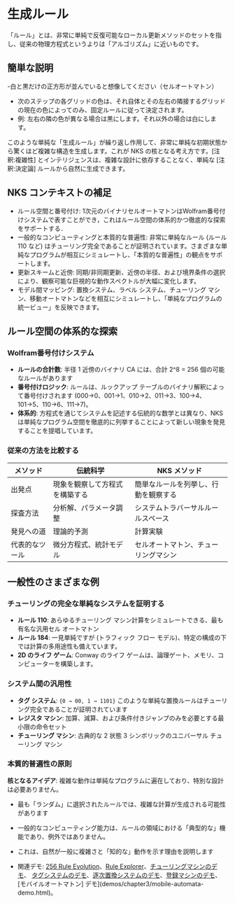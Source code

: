 # 生成ルール

「ルール」とは、非常に単純で反復可能なローカル更新メソッドのセットを指し、従来の物理方程式というよりは「アルゴリズム」に近いものです。

## 簡単な説明

-白と黒だけの正方形が並んでいると想像してください（セルオートマトン）
- 次のステップの各グリッドの色は、それ自体とその左右の隣接するグリッドの現在の色によってのみ、固定ルールに従って決定されます。
- 例: 左右の隣の色が異なる場合は黒にします。それ以外の場合は白にします。

このような単純な「生成ルール」が繰り返し作用して、非常に単純な初期状態から驚くほど複雑な構造を生成します。これが NKS の核となる考え方です。[注釈:複雑性] とインテリジェンスは、複雑な設計に依存することなく、単純な [注釈:決定論] ルールから自然に生成できます。

## NKS コンテキストの補足

- ルール空間と番号付け: 1次元のバイナリセルオートマトンはWolfram番号付けシステムで表すことができ，これはルール空間の体系的かつ徹底的な探索をサポートする．
- 一般的なコンピューティングと本質的な普遍性: 非常に単純なルール (ルール 110 など) はチューリング完全であることが証明されています。さまざまな単純なプログラムが相互にシミュレートし、「本質的な普遍性」の観点をサポートします。
- 更新スキームと近傍: 同期/非同期更新、近傍の半径、および境界条件の選択により、観察可能な巨視的な動作スペクトルが大幅に変化します。
- モデル間マッピング: 置換システム、ラベル システム、チューリング マシン、移動オートマトンなどを相互にシミュレートし、「単純なプログラムの統一ビュー」を反映できます。

## ルール空間の体系的な探索

### Wolfram番号付けシステム
- **ルールの合計数**: 半径 1 近傍のバイナリ CA には、合計 2^8 = 256 個の可能なルールがあります
- **番号付けロジック**: ルールは、ルックアップ テーブルのバイナリ解釈によって番号付けされます (000→0、001→1、010→2、011→3、100→4、101→5、110→6、111→7)。
- **体系的**: 方程式を通じてシステムを記述する伝統的な数学とは異なり、NKS は単純なプログラム空間を徹底的に列挙することによって新しい現象を発見することを提唱しています。

### 従来の方法を比較する
|メソッド |伝統科学 | NKS メソッド |
|------|----------|----------|
|出発点 |現象を観察して方程式を構築する |簡単なルールを列挙し、行動を観察する |
|探査方法 |分析解、パラメータ調整 |システムトラバーサルルールスペース |
|発見への道 |理論的予測 |計算実験 |
|代表的なツール |微分方程式、統計モデル |セルオートマトン、チューリングマシン |

## 一般性のさまざまな例

### チューリングの完全な単純なシステムを証明する
- **ルール 110**: あらゆるチューリング マシン計算をシミュレートできる、最も有名な汎用セル オートマトン
- **ルール 184**: 一見単純ですが (トラフィック フロー モデル)、特定の構成の下では計算の多用途性も備えています。
- **2D のライフ ゲーム**: Conway のライフ ゲームは、論理ゲート、メモリ、コンピューターを構築します。

### システム間の汎用性
- **タグ システム**: `{0 → 00, 1 → 1101}` このような単純な置換ルールはチューリング完全であることが証明されています
- **レジスタ マシン**: 加算、減算、および条件付きジャンプのみを必要とする最小限の命令セット
- **チューリング マシン**: 古典的な 2 状態 3 シンボリックのユニバーサル チューリング マシン

### 本質的普遍性の原則
**核となるアイデア**: 複雑な動作は単純なプログラムに遍在しており、特別な設計は必要ありません。
- 最も「ランダム」に選択されたルールでは、複雑な計算が生成される可能性があります
- 一般的なコンピューティング能力は、ルールの領域における「典型的な」機能であり、例外ではありません。
- これは、自然が一般に複雑さと「知的な」動作を示す理由を説明します

- 関連デモ: [256 Rule Evolution](demos/wolfram-rules-256/wolfram-256-rules-demo.html)、[Rule Explorer](demos/wolfram-rules-explorer/wolfram-rules-explorer.html)、[チューリングマシンのデモ](demos/chapter3/turing-machine-demo.html)、 [タグシステムのデモ](demos/chapter3/tag-system-demo.html)、[逐次置換システムのデモ](demos/chapter3/sequential-substitution-demo.html)、[登録マシンのデモ](demos/chapter3/register-machine-demo.html)、[モバイルオートマトン] デモ](demos/chapter3/mobile-automata-demo.html)。